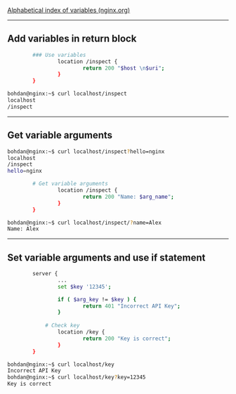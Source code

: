 [Alphabetical index of variables (nginx.org)](https://nginx.org/en/docs/varindex.html)
***
## Add variables in return block

```bash
        ### Use variables
                location /inspect {
                        return 200 "$host \n$uri";
                }
        }
```

```bash
bohdan@nginx:~$ curl localhost/inspect
localhost
/inspect
```

***
## Get variable arguments

```bash
bohdan@nginx:~$ curl localhost/inspect?hello=nginx
localhost
/inspect
hello=nginx
```

```bash
        # Get variable arguments
                location /inspect {
                        return 200 "Name: $arg_name";
                }
        }
```

```bash
bohdan@nginx:~$ curl localhost/inspect/?name=Alex
Name: Alex
```

***
## Set variable arguments and use if statement

```bash
        server {
				...
                set $key '12345';

                if ( $arg_key != $key ) {
                        return 401 "Incorrect API Key";
                }
                
            # Check key
                location /key {
                        return 200 "Key is correct";
                }
        }       
```

```bash
bohdan@nginx:~$ curl localhost/key
Incorrect API Key
bohdan@nginx:~$ curl localhost/key?key=12345
Key is correct
```

